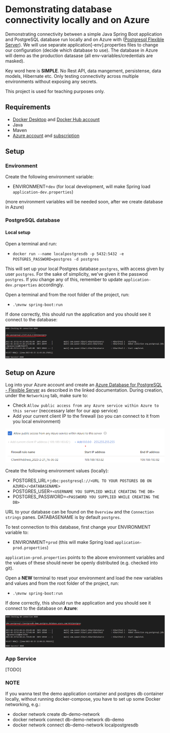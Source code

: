# Demonstrating database connectivity locally and on Azure

Demonstrating connectivity between a simple Java Spring Boot application and PostgreSQL database run locally and on Azure with ([Postgresql Flexible Server](https://learn.microsoft.com/en-us/azure/postgresql/flexible-server/quickstart-create-server-portal)). We will use separate application[-env].properties files to change our configuration (decide which database to use). The database in Azure will demo as the production datasase (all env-variables/credentials are masked).

Key word here is __SIMPLE__. No Rest API, data mangement, persistense, data models, Hibernate etc. Only testing connectivity across multiple environments without exposing any secrets.

This project is used for teaching purposes only.

## Requirements

* [Docker Desktop](https://docs.docker.com/desktop/install/windows-install/) and [Docker Hub account](https://hub.docker.com/)
* Java
* Maven
* [Azure account](https://azure.microsoft.com/en-us/free/) and [subscription](https://learn.microsoft.com/en-us/dynamics-nav/how-to--sign-up-for-a-microsoft-azure-subscription)

## Setup

### Environment

Create the following environment variable:
* ENVIRONMENT=``dev`` (for local development, will make Spring load ``application-dev.properties``)

(more environment variables will be needed soon, after we create database in Azure)

### PostgreSQL database

#### Local setup

Open a terminal and run:
* ``docker run --name localpostgresdb -p 5432:5432 -e POSTGRES_PASSWORD=postgres -d postgres``

This will set up your local Postgres database ``postgres``, with access given by user ``postgres``. For the sake of simplicity, we've given it the passwod ``postgres``. If you change any of this, remember to update ``application-dev.properties`` accordingly.

Open a terminal and from the root folder of the project, run:

* ``.\mvnw spring-boot:run``

If done correctly, this should run the application and you should see it connect to the database:

![Success!](images/local_connection_success.png?raw=true "Local connection success!")

## Setup on Azure

Log into your Azure account and create an [Azure Database for PostgreSQL - Flexible Server](https://learn.microsoft.com/en-us/azure/postgresql/flexible-server/quickstart-create-server-portal) as described in the linked documentation. During creation, under the ``Networking`` tab, make sure to:

* Check ``Allow public access from any Azure service within Azure to this server`` (neccessary later for our app service)
* Add your current client IP to the firewall (so you can connect to it from you local environment)

![Azure DB Networking](images/azure_db_networking.png?raw=true "Azure DB Networking")

Create the following environment values (locally):

* POSTGRES_URL=``jdbc:postgresql://<URL TO YOUR POSTGRES DB ON AZURE>/<DATABASENAME>``
* POSTGRES_USER=``<USERNAME YOU SUPPLIED WHILE CREATING THE DB>``
* POSTGRES_PASSWORD=``<PASSWORD YOU SUPPLIED WHILE CREATING THE DB>``

URL to your database can be found on the ``Overview`` and the ``Connection strings`` panes. DATABASENAME is by default ``postgres``.

To test connection to this database, first change your ENVIRONMENT variable to:
* ENVIRONMENT=``prod`` (this will make Spring load ``application-prod.properties``)

``application-prod.properties`` points to the above environment variables and the values of these should never be openly distributed (e.g. checked into git).

Open a __NEW__ terminal to reset your environment and load the new variables and values and from the root folder of the project, run:

* ``.\mvnw spring-boot:run``

If done correctly, this should run the application and you should see it connect to the database on __Azure__:

![Success!](images/azure_connection_success.png?raw=true "Azure connection success!")

### App Service

[TODO]

### NOTE

If you wanna test the demo application container and postgres db container locally, without running docker-compose, you have to set up some Docker networking, e.g.:

* docker network create db-demo-network
* docker network connect db-demo-network db-demo
* docker network connect db-demo-network localpostgresdb







